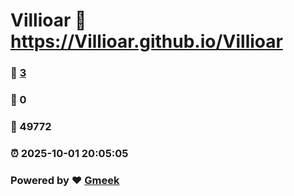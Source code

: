 # Villioar :link: https://Villioar.github.io/Villioar 
### :page_facing_up: [3](https://Villioar.github.io/Villioar/tag.html) 
### :speech_balloon: 0 
### :hibiscus: 49772 
### :alarm_clock: 2025-10-01 20:05:05 
### Powered by :heart: [Gmeek](https://github.com/Meekdai/Gmeek)
